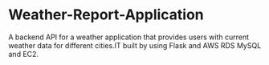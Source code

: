 # Weather-Report-Application
A backend API for a weather application that provides users with current weather data for different cities.IT built by using Flask and AWS RDS MySQL and EC2.

